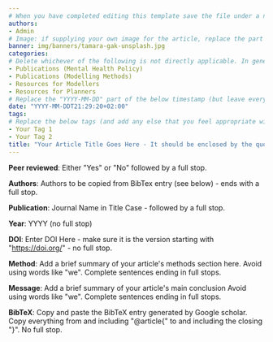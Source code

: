 ```yaml
---
# When you have completed editing this template save the file under a new name using the following format based on the name of the lead author and year published: SurnameInitialYear - e.g. "HickieI2022.md". If you are including more than one article from the same lead author and year combination you can append a capital letter at the end, e.g. "HickieI2022A.md". 
authors:
- Admin
# Image: if supplying your own image for the article, replace the part after "img/banners/" with the file name of your image (including file extension)
banner: img/banners/tamara-gak-unsplash.jpg
categories:
# Delete whichever of the following is not directly applicable. In general, it is preferable to choose One of the Publications categories. Most publications can be tagged with both Resources categories, but if the article is highly technical it may be best to just use the Resources for Modellers category.
- Publications (Mental Health Policy) 
- Publications (Modelling Methods) 
- Resources for Modellers
- Resources for Planners
# Replace the "YYYY-MM-DD" part of the below timestamp (but leave everything after T) with the date your article was published
date: "YYYY-MM-DDT21:29:20+02:00"
tags:
# Replace the below tags (and add any else that you feel appropriate with keywords relevant to your article). Try to use existing tags (but in title case, so "Uses of Models" is good but "USES OF MODELS" or "uses of models" are bad)
- Your Tag 1
- Your Tag 2
title: "Your Article Title Goes Here - It should be enclosed by the quotation marks"
---
```


**Peer reviewed**: Either "Yes" or "No" followed by a full stop. 

**Authors**: Authors to be copied from BibTex entry (see below) - ends with a full stop.

**Publication**: Journal Name in Title Case - followed by a full stop.

**Year**: YYYY (no full stop)

**DOI**: Enter DOI Here - make sure it is the version starting with "https://doi.org/" - no full stop.

**Method**: Add a brief summary of your article's methods section here. Avoid using words like "we". Complete sentences ending in full stops.

**Message**: Add a brief summary of your article's main conclusion Avoid using words like "we". Complete sentences ending in full stops.

**BibTeX**: Copy and paste the BibTeX entry generated by Google scholar. Copy everything from and including "@article{" to and including the closing "}". No full stop.
